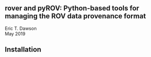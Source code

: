 rover and pyROV: Python-based tools for managing the ROV data provenance format
------------------------------------------------------------------------------
Eric T. Dawson  
May 2019

## Installation 
